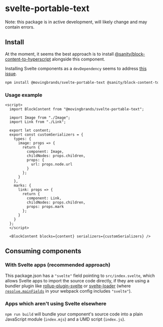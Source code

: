 # svelte-portable-text

Note: this package is in active development, will likely change and may contain errors.

## Install
At the moment, it seems the best approach is to install [@sanity/block-content-to-hyperscript](https://github.com/sanity-io/block-content-to-hyperscript/) alongside this component. 

Installing Svelte components as a `devDependency` seems to address [this issue](https://github.com/sveltejs/sapper/issues/774).

```bash
npm install @movingbrands/svelte-portable-text @sanity/block-content-to-hyperscript --save-dev
```

### Usage example

```svelte
<script>
  import BlockContent from "@movingbrands/svelte-portable-text";
  
  import Image from "./Image";
  import Link from "./Link";

  export let content;
  export const customSerializers = {
    types: {
      image: props => {
        return {
          component: Image,
          childNodes: props.children,
          props: {
            url: props.node.url
          }
        };
      }
    },
    marks: {
      link: props => {
        return {
          component: Link,
          childNodes: props.children,
          props: props.mark
        };
      }
    }
  };
  </script>

  <BlockContent blocks={content} serializers={customSerializers} />
```

## Consuming components

### With Svelte apps (recommended approach)
This package.json has a `"svelte"` field pointing to `src/index.svelte`, which allows Svelte apps to import the source code directly, if they are using a bundler plugin like [rollup-plugin-svelte](https://github.com/rollup/rollup-plugin-svelte) or [svelte-loader](https://github.com/sveltejs/svelte-loader) (where [`resolve.mainFields`](https://webpack.js.org/configuration/resolve/#resolve-mainfields) in your webpack config includes `"svelte"`). 

### Apps which aren't using Svelte elsewhere
`npm run build` will bundle your component's source code into a plain JavaScript module (`index.mjs`) and a UMD script (`index.js`).
